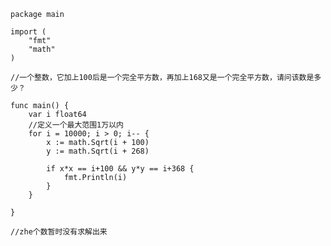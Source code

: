     package main

    import (
        "fmt"
        "math"
    )

    //一个整数，它加上100后是一个完全平方数，再加上168又是一个完全平方数，请问该数是多少？

    func main() {
        var i float64
        //定义一个最大范围1万以内
        for i = 10000; i > 0; i-- {
            x := math.Sqrt(i + 100)
            y := math.Sqrt(i + 268)

            if x*x == i+100 && y*y == i+368 {
                fmt.Println(i)
            }
        }

    }

    //zhe个数暂时没有求解出来
